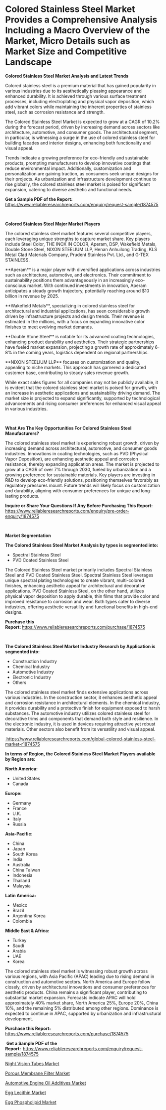 <p><h1>Colored Stainless Steel Market Provides a Comprehensive Analysis Including a Macro Overview of the Market, Micro Details such as Market Size and Competitive Landscape</h1></p><p><strong>Colored Stainless Steel Market Analysis and Latest Trends</strong></p>
<p><p>Colored stainless steel is a premium material that has gained popularity in various industries due to its aesthetically pleasing appearance and enhanced durability. It is achieved through various surface treatment processes, including electroplating and physical vapor deposition, which add vibrant colors while maintaining the inherent properties of stainless steel, such as corrosion resistance and strength. </p><p>The Colored Stainless Steel Market is expected to grow at a CAGR of 10.2% during the forecast period, driven by increasing demand across sectors like architecture, automotive, and consumer goods. The architectural segment, in particular, is witnessing a surge in the use of colored stainless steel for building facades and interior designs, enhancing both functionality and visual appeal. </p><p>Trends indicate a growing preference for eco-friendly and sustainable products, prompting manufacturers to develop innovative coatings that reduce environmental impact. Additionally, customization and personalization are gaining traction, as consumers seek unique designs for their projects. As urbanization and infrastructure development continue to rise globally, the colored stainless steel market is poised for significant expansion, catering to diverse aesthetic and functional needs.</p></p>
<p><strong>Get a Sample PDF of the Report:&nbsp;</strong> <a href="https://www.reliableresearchreports.com/enquiry/request-sample/1874575?utm_campaign=37&utm_medium=2&utm_source=Github&utm_content=ia&utm_term=30012025&utm_id=colored-stainless-steel">https://www.reliableresearchreports.com/enquiry/request-sample/1874575</a></p>
<p>&nbsp;</p>
<p><strong>Colored Stainless Steel Major Market Players</strong></p>
<p><p>The colored stainless steel market features several competitive players, each leveraging unique strengths to capture market share. Key players include Steel Color, THE INOX IN COLOR, Aperam, DSP, Wakefield Metals, Double Stone Steel, NIXON STEELIUM LLP, Henan Anhuilong Trading, KLS Metal Clad Materials Company, Prudent Stainless Pvt. Ltd., and G-TEX STAINLESS.</p><p>**Aperam** is a major player with diversified applications across industries such as architecture, automotive, and electronics. Their commitment to sustainability positions them advantageously in an increasingly eco-conscious market. With continued investments in innovation, Aperam anticipates a steady growth trajectory, potentially reaching around $10 billion in revenue by 2025.</p><p>**Wakefield Metals**, specializing in colored stainless steel for architectural and industrial applications, has seen considerable growth driven by infrastructure projects and design trends. Their revenue is estimated in the millions, with a focus on expanding innovative color finishes to meet evolving market demands.</p><p>**Double Stone Steel** is notable for its advanced coating technologies, enhancing product durability and aesthetics. Their strategic partnerships have fueled market expansion, projecting a growth rate of approximately 6-8% in the coming years, logistics dependent on regional partnerships.</p><p>**NIXON STEELIUM LLP** focuses on customization and quality, appealing to niche markets. This approach has garnered a dedicated customer base, contributing to steady sales revenue growth.</p><p>While exact sales figures for all companies may not be publicly available, it is evident that the colored stainless steel market is poised for growth, with an increase in aesthetic applications and sustainability driving demand. The market size is projected to expand significantly, supported by technological advancements and rising consumer preferences for enhanced visual appeal in various industries.</p></p>
<p>&nbsp;</p>
<p><strong>What Are The Key Opportunities For Colored Stainless Steel Manufacturers?</strong></p>
<p><p>The colored stainless steel market is experiencing robust growth, driven by increasing demand across architectural, automotive, and consumer goods industries. Innovations in coating technologies, such as PVD (Physical Vapor Deposition), are enhancing aesthetic appeal and corrosion resistance, thereby expanding application areas. The market is projected to grow at a CAGR of over 7% through 2030, fueled by urbanization and a growing preference for sustainable materials. Key players are investing in R&D to develop eco-friendly solutions, positioning themselves favorably as regulatory pressures mount. Future trends will likely focus on customization and durability, aligning with consumer preferences for unique and long-lasting products.</p></p>
<p><strong>Inquire or Share Your Questions If Any Before Purchasing This Report:</strong> <a href="https://www.reliableresearchreports.com/enquiry/pre-order-enquiry/1874575?utm_campaign=37&utm_medium=2&utm_source=Github&utm_content=ia&utm_term=30012025&utm_id=colored-stainless-steel">https://www.reliableresearchreports.com/enquiry/pre-order-enquiry/1874575</a></p>
<p>&nbsp;</p>
<p><strong>Market Segmentation</strong></p>
<p><strong>The Colored Stainless Steel Market Analysis by types is segmented into:</strong></p>
<p><ul><li>Spectral Stainless Steel</li><li>PVD Coated Stainless Steel</li></ul></p>
<p><p>The Colored Stainless Steel market primarily includes Spectral Stainless Steel and PVD Coated Stainless Steel. Spectral Stainless Steel leverages unique spectral plating technologies to create vibrant, multi-colored finishes, enhancing aesthetic appeal for architectural and decorative applications. PVD Coated Stainless Steel, on the other hand, utilizes physical vapor deposition to apply durable, thin films that provide color and improved resistance to corrosion and wear. Both types cater to diverse industries, offering aesthetic versatility and functional benefits in high-end designs.</p></p>
<p><strong>Purchase this Report:&nbsp;</strong><a href="https://www.reliableresearchreports.com/purchase/1874575?utm_campaign=37&utm_medium=2&utm_source=Github&utm_content=ia&utm_term=30012025&utm_id=colored-stainless-steel">https://www.reliableresearchreports.com/purchase/1874575</a></p>
<p>&nbsp;</p>
<p><strong>The Colored Stainless Steel Market Industry Research by Application is segmented into:</strong></p>
<p><ul><li>Construction Industry</li><li>Chemical Industry</li><li>Automotive Industry</li><li>Electronic Industry</li><li>Others</li></ul></p>
<p><p>The colored stainless steel market finds extensive applications across various industries. In the construction sector, it enhances aesthetic appeal and corrosion resistance in architectural elements. In the chemical industry, it provides durability and a protective finish for equipment exposed to harsh substances. The automotive industry utilizes colored stainless steel for decorative trims and components that demand both style and resilience. In the electronic industry, it is used in devices requiring attractive yet robust materials. Other sectors also benefit from its versatility and visual appeal.</p></p>
<p><a href="https://www.reliableresearchreports.com/global-colored-stainless-steel-market-r1874575?utm_campaign=37&utm_medium=2&utm_source=Github&utm_content=ia&utm_term=30012025&utm_id=colored-stainless-steel">&nbsp;https://www.reliableresearchreports.com/global-colored-stainless-steel-market-r1874575</a></p>
<p><strong>In terms of Region, the Colored Stainless Steel Market Players available by Region are:</strong></p>
<p>
    <p> <strong> North America: </strong>
        <ul>
            <li>United States</li>
            <li>Canada</li>
        </ul>
        </p> 
    <p> <strong> Europe: </strong>
        <ul>
            <li>Germany</li>
            <li>France</li>
            <li>U.K.</li>
            <li>Italy</li>
            <li>Russia</li>
        </ul>
        </p> 
    <p> <strong> Asia-Pacific: </strong>
        <ul>
            <li>China</li>
            <li>Japan</li>
            <li>South Korea</li>
            <li>India</li>
            <li>Australia</li>
            <li>China Taiwan</li>
            <li>Indonesia</li>
            <li>Thailand</li>
            <li>Malaysia</li>
        </ul>
        </p> 
    <p> <strong> Latin America: </strong>
        <ul>
            <li>Mexico</li>
            <li>Brazil</li>
            <li>Argentina Korea</li>
            <li>Colombia</li>
        </ul>
        </p> 
    <p> <strong> Middle East & Africa: </strong>
        <ul>
            <li>Turkey</li>
            <li>Saudi</li>
            <li>Arabia</li>
            <li>UAE</li>
            <li>Korea</li>
        </ul>
    </p>
    </p>
<p><p>The colored stainless steel market is witnessing robust growth across various regions, with Asia Pacific (APAC) leading due to rising demand in construction and automotive sectors. North America and Europe follow closely, driven by architectural innovations and consumer preferences for aesthetic products. China remains a significant player, contributing to substantial market expansion. Forecasts indicate APAC will hold approximately 40% market share, North America 25%, Europe 20%, China 10%, and the remaining 5% distributed among other regions. Dominance is expected to continue in APAC, supported by urbanization and infrastructural development.</p></p>
<p><strong>Purchase this Report: </strong><a href="https://www.reliableresearchreports.com/purchase/1874575?utm_campaign=37&utm_medium=2&utm_source=Github&utm_content=ia&utm_term=30012025&utm_id=colored-stainless-steel">https://www.reliableresearchreports.com/purchase/1874575</a></p>
<p>&nbsp;<strong>Get a Sample PDF of the Report:&nbsp;&nbsp;</strong><a href="https://www.reliableresearchreports.com/enquiry/request-sample/1874575?utm_campaign=37&utm_medium=2&utm_source=Github&utm_content=ia&utm_term=30012025&utm_id=colored-stainless-steel">https://www.reliableresearchreports.com/enquiry/request-sample/1874575</a></p>
<p><strong></strong></p>
<p><p><a href="https://github.com/ovtkosle/Market-Research-Report-List-1/blob/main/night-vision-tubes-market.md?utm_campaign=37&utm_medium=2&utm_source=Github&utm_content=ia&utm_term=30012025&utm_id=colored-stainless-steel">Night Vision Tubes Market</a></p><p><a href="https://github.com/vitrilaoire/Market-Research-Report-List-1/blob/main/porous-membrane-filter-market.md?utm_campaign=37&utm_medium=2&utm_source=Github&utm_content=ia&utm_term=30012025&utm_id=colored-stainless-steel">Porous Membrane Filter Market</a></p><p><a href="https://github.com/maclarensidney/Market-Research-Report-List-1/blob/main/automotive-engine-oil-additives-market.md?utm_campaign=37&utm_medium=2&utm_source=Github&utm_content=ia&utm_term=30012025&utm_id=colored-stainless-steel">Automotive Engine Oil Additives Market</a></p><p><a href="https://github.com/ramraomeyie/Market-Research-Report-List-1/blob/main/egg-lecithin-market.md?utm_campaign=37&utm_medium=2&utm_source=Github&utm_content=ia&utm_term=30012025&utm_id=colored-stainless-steel">Egg Lecithin Market</a></p><p><a href="https://github.com/nabadeneme/Market-Research-Report-List-1/blob/main/egg-phospholipid-market.md?utm_campaign=37&utm_medium=2&utm_source=Github&utm_content=ia&utm_term=30012025&utm_id=colored-stainless-steel">Egg Phospholipid Market</a></p></p>